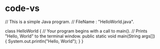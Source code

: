 # code-vs
// This is a simple Java program. 
// FileName : "HelloWorld.java". 

class HelloWorld { 
	// Your program begins with a call to main(). 
	// Prints "Hello, World" to the terminal window. 
	public static void main(String args[]) 
	{ 
		System.out.println("Hello, World"); 
	} 
}
